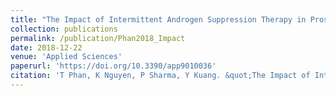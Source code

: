 ```yaml
---
title: "The Impact of Intermittent Androgen Suppression Therapy in Prostate Cancer Modeling"
collection: publications
permalink: /publication/Phan2018_Impact
date: 2018-12-22
venue: 'Applied Sciences'
paperurl: 'https://doi.org/10.3390/app9010036'
citation: 'T Phan, K Nguyen, P Sharma, Y Kuang. &quot;The Impact of Intermittent Androgen Suppression Therapy in Prostate Cancer Modeling.&quot; <i>Applied Sciences</i>. 2019. 9, 36.'
---
```

